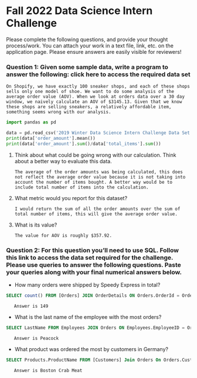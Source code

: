 # Fall 2022 Data Science Intern Challenge 

 Please complete the following questions, and provide your thought process/work. You can attach your work in a text file, link, etc. on the application page. Please ensure answers are easily visible for reviewers!



### Question 1: Given some sample data, write a program to answer the following: click here to access the required data set

    On Shopify, we have exactly 100 sneaker shops, and each of these shops sells only one model of shoe. We want to do some analysis of the average order value (AOV). When we look at orders data over a 30 day window, we naively calculate an AOV of $3145.13. Given that we know these shops are selling sneakers, a relatively affordable item, something seems wrong with our analysis. 
```py
import pandas as pd

data = pd.read_csv('2019 Winter Data Science Intern Challenge Data Set - Sheet1.csv')
print(data['order_amount'].mean())
print(data['order_amount'].sum()/data['total_items'].sum())
```
1. Think about what could be going wrong with our calculation. Think about a better way to evaluate this data. 
        
       The average of the order amounts was being calculated, this does not reflect the average order value because it is not taking into account the number of items bought. A better way would be to include total number of items into the calculation.

2. What metric would you report for this dataset?

       I would return the sum of all the order amounts over the sum of total number of items, this will give the average order value.

3. What is its value?
   
       The value for AOV is roughly $357.92.

### Question 2: For this question you’ll need to use SQL. Follow this link to access the data set required for the challenge. Please use queries to answer the following questions. Paste your queries along with your final numerical answers below.

- How many orders were shipped by Speedy Express in total?
```sql
SELECT count() FROM [Orders] JOIN OrderDetails ON Orders.OrderId = OrderDetails.OrderId JOIN Shippers ON Orders.ShipperID = Shippers.ShipperID where ShipperName = 'Speedy Express'
``` 
       Answer is 149
        
- What is the last name of the employee with the most orders?
```sql
SELECT LastName FROM Employees JOIN Orders ON Employees.EmployeeID = Orders.EmployeeID JOIN OrderDetails ON Orders.OrderID = OrderDetails.OrderID Group By LastName Order By Count(LastName) DESC Limit 1
```
       Answer is Peacock
- What product was ordered the most by customers in Germany?
```sql
SELECT Products.ProductName FROM [Customers] Join Orders On Orders.CustomerId = Customers.CustomerId Join OrderDetails ON OrderDetails.OrderId = Orders.OrderId Join Products ON Products.ProductId = OrderDetails.ProductId where Country = 'Germany' group by products.productID order by SUM(Quantity) Desc Limit 1
```
       Answer is Boston Crab Meat